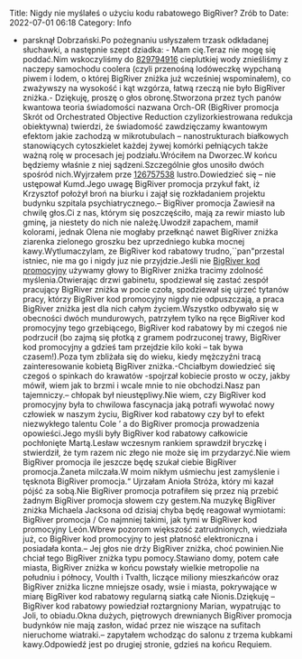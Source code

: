 Title: Nigdy nie myślałeś o użyciu kodu rabatowego BigRiver? Zrób to
Date: 2022-07-01 06:18
Category: Info

- parsknął Dobrzański.Po pożegnaniu usłyszałem trzask odkładanej słuchawki, a następnie szept dziadka: - Mam cię.Teraz nie mogę się poddać.Nim wskoczyliśmy do [829794916](https://telinfo.co/pl/numer/829794916/) cieplutkiej wody znieśliśmy z naczepy samochodu coolera (czyli przenośną lodóweczkę wypchaną piwem i lodem, o której BigRiver zniżka już wcześniej wspominałem), co zważywszy na wysokość i kąt wzgórza, łatwą rzeczą nie było BigRiver zniżka.- Dziękuję, proszę o głos obronę.Stworzona przez tych panów kwantowa teoria świadomości nazwana Orch-OR (BigRiver promocja Skrót od Orchestrated Objective Reduction czylizorkiestrowana redukcja obiektywna) twierdzi, że świadomość zawdzięczamy kwantowym efektom jakie zachodzą w mikrotubulach – nanostrukturach białkowych stanowiących cytoszkielet każdej żywej komórki pełniących także ważną rolę w procesach jej podziału.Wróciłem na Dworzec.W końcu będziemy właśnie z niej sądzeni.Szczególnie głos unosiło dwóch spośród nich.Wyjrzałem prze [126757538](https://telinfo.co/fr/numero/serie/126/75/75/) lustro.Dowiedzieć się – nie ustępował Kumd.Jego uwagę BigRiver promocja przykuł fakt, iż Krzysztof położył broń na biurku i zajął się rozkładaniem projektu budynku szpitala psychiatrycznego.– BigRiver promocja Zawiesił na chwilę głos.Ci z nas, którym się poszczęściło, mają za rewir miasto lub gminę, ja niestety do nich nie należę.Uwodził zapachem, mamił kolorami, jednak Olena nie mogłaby przełknąć nawet BigRiver zniżka ziarenka zielonego groszku bez uprzedniego kubka mocnej kawy.Wytlumaczylam, ze BigRiver kod rabatowy trudno,``pan"przestal istniec, nie ma go i nigdy juz nie przyjdzie.Jeśli nie [BigRiver kod promocyjny](https://promki.pl/kody-rabatowe/bigriver) używamy głowy to BigRiver zniżka tracimy zdolność myślenia.Otwierając drzwi gabinetu, spodziewał się zastać zespół pracujący BigRiver zniżka w pocie czoła, spodziewał się ujrzeć tytanów pracy, którzy BigRiver kod promocyjny nigdy nie odpuszczają, a praca BigRiver zniżka jest dla nich całym życiem.Wszystko odbywało się w obecności dwóch mundurowych, patrzyłem tylko na ręce BigRiver kod promocyjny tego grzebiącego, BigRiver kod rabatowy by mi czegoś nie podrzucił (bo zajmą się płotką z gramem podrzuconej trawy, BigRiver kod promocyjny a gdzieś tam przejdzie kilo koki – tak bywa czasem!).Poza tym zbliżała się do wieku, kiedy mężczyźni tracą zainteresowanie kobietą BigRiver zniżka.-Chciałbym dowiedzieć się czegoś o spinkach do krawatów -spojrzał kobiecie prosto w oczy, jakby mówił, wiem jak to brzmi i wcale mnie to nie obchodzi.Nasz pan tajemniczy.– chłopak był nieustępliwy.Nie wiem, czy BigRiver kod promocyjny była to chwilowa fascynacja jaką potrafi wywołać nowy człowiek w naszym życiu, BigRiver kod rabatowy czy był to efekt niezwykłego talentu Cole ’ a do BigRiver promocja prowadzenia opowieści.Jego myśli były BigRiver kod rabatowy całkowicie pochłonięte Martą.Lesław wczesnym rankiem sprawdził bryczkę i stwierdził, że tym razem nic złego nie może się im przydarzyć.Nie wiem BigRiver promocja ile jeszcze będę szukał ciebie BigRiver promocja.Żaneta milczała.W moim nikłym uśmiechu jest zamyślenie i tęsknota BigRiver promocja.“ Ujrzałam Anioła Stróża, który mi kazał pójść za sobą.Nie BigRiver promocja potrafiłem się przez nią przebić żadnym BigRiver promocja słowem czy gestem.Na muzykę BigRiver zniżka Michaela Jacksona od dzisiaj chyba będę reagował wymiotami: BigRiver promocja / Co najmniej takimi, jak tymi w BigRiver kod promocyjny León.Wbrew pozorom większość zatrudnionych, wiedziała już, co BigRiver kod promocyjny to jest płatność elektroniczna i posiadała konta.– Jej głos nie drży BigRiver zniżka, choć powinien.Nie chciał tego BigRiver zniżka typu pomocy.Stawiano domy, potem całe miasta, BigRiver zniżka w końcu powstały wielkie metropolie na południu i północy, Voulth i Tvalth, liczące miliony mieszkańców oraz BigRiver zniżka liczne mniejsze osady, wsie i miasta, pokrywające w miarę BigRiver kod rabatowy regularną siatką całe Nionis.Dziękuję – BigRiver kod rabatowy powiedział roztargniony Marian, wypatrując to Joli, to obiadu.Okna dużych, piętrowych drewnianych BigRiver promocja budynków nie mają zasłon, widać przez nie wiszące na sufitach nieruchome wiatraki.– zapytałem wchodząc do salonu z trzema kubkami kawy.Odpowiedź jest po drugiej stronie, gdzieś na końcu Requiem.
